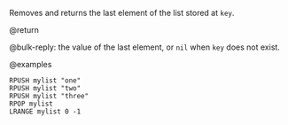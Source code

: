 Removes and returns the last element of the list stored at `key`.

@return

@bulk-reply: the value of the last element, or `nil` when `key` does not exist.

@examples

```cli
RPUSH mylist "one"
RPUSH mylist "two"
RPUSH mylist "three"
RPOP mylist
LRANGE mylist 0 -1
```
